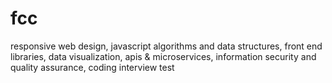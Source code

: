 # fcc
responsive web design, javascript algorithms and data structures, front end libraries, data visualization, apis &amp; microservices, information security and quality assurance, coding interview
test
